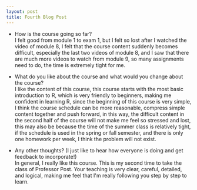 ```yaml
---
layout: post
title: Fourth Blog Post
---
```


- How is the course going so far?  
I felt good from module 1 to exam 1, but I felt so lost after I watched the video of module 8, I felt that the course content suddenly becomes difficult, especially the last two videos of module 8, and I saw that there are much more videos to watch from module 9, so many assignments need to do, the time is extremely tight for me.  

- What do you like about the course and what would you change about the course?  
I like the content of this course, this course starts with the most basic introduction to R, which is very friendly to beginners, making me confident in learning R, since the beginning of this course is very simple, I think the course schedule can be more reasonable, compress simple content together and push forward, in this way, the difficult content in the second half of the course will not make me feel so stressed and lost, this may also be because the time of the summer class is relatively tight, if the schedule is used in the spring or fall semester, and there is only one homework per week, I think the problem will not exist.  

- Any other thoughts?  (I just like to hear how everyone is doing and get feedback to incorporate!)  
In general, I really like this course. This is my second time to take the class of Professor Post. Your teaching is very clear, careful, detailed, and logical, making me feel that I'm really following you step by step to learn.  
